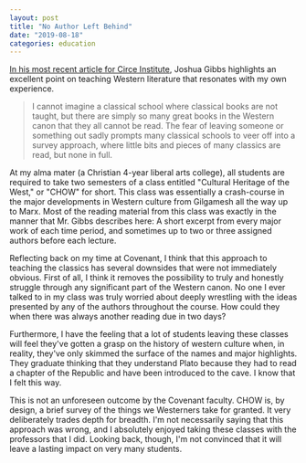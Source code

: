 ```yaml
---
layout: post
title: "No Author Left Behind"
date: "2019-08-18"
categories: education
---
```


[In his most recent article for Circe Institute](https://www.circeinstitute.org/blog/5-common-misconceptions-about-classical-education), Joshua Gibbs highlights an excellent point on teaching Western literature that resonates with my own experience.

> I cannot imagine a classical school where classical books are not taught, but there are simply so many great books in the Western canon that they all cannot be read. The fear of leaving someone or something out sadly prompts many classical schools to veer off into a survey approach, where little bits and pieces of many classics are read, but none in full.

At my alma mater (a Christian 4-year liberal arts college), all students are required to take two semesters of a class entitled "Cultural Heritage of the West," or "CHOW" for short. This class was essentially a crash-course in the major developments in Western culture from Gilgamesh all the way up to Marx. Most of the reading material from this class was exactly in the manner that Mr. Gibbs describes here: A short excerpt from every major work of each time period, and sometimes up to two or three assigned authors before each lecture.

Reflecting back on my time at Covenant, I think that this approach to teaching the classics has several downsides that were not immediately obvious. First of all, I think it removes the possibility to truly and honestly struggle through any significant part of the Western canon. No one I ever talked to in my class was truly worried about deeply wrestling with the ideas presented by any of the authors throughout the course. How could they when there was always another reading due in two days?

Furthermore, I have the feeling that a lot of students leaving these classes will feel they've gotten a grasp on the history of western culture when, in reality, they've only skimmed the surface of the names and major highlights. They graduate thinking that they understand Plato because they had to read a chapter of the Republic and have been introduced to the cave. I know that I felt this way.

This is not an unforeseen outcome by the Covenant faculty. CHOW is, by design, a brief survey of the things we Westerners take for granted. It very deliberately trades depth for breadth. I'm not necessarily saying that this approach was wrong, and I absolutely enjoyed taking these classes with the professors that I did. Looking back, though, I'm not convinced that it will leave a lasting impact on very many students.
